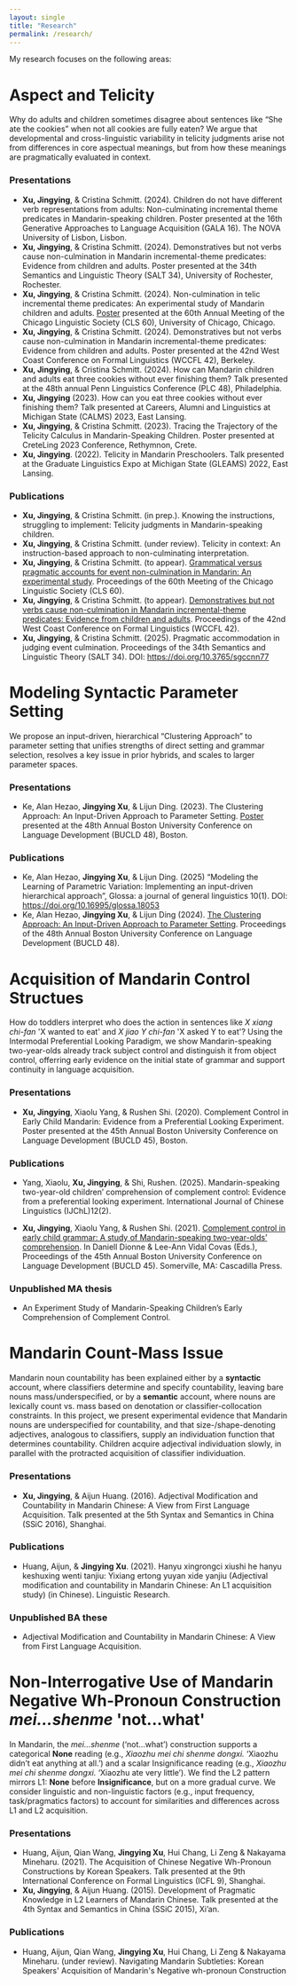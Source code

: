 ```yaml
---
layout: single
title: "Research"
permalink: /research/
---
```


My research focuses on the following areas:

# Aspect and Telicity
Why do adults and children sometimes disagree about sentences like “She ate the cookies” when not all cookies are fully eaten? We argue that developmental and cross-linguistic variability in telicity judgments arise not from differences in core aspectual meanings, but from how these meanings are pragmatically evaluated in context.

### Presentations
- **Xu, Jingying**, & Cristina Schmitt. (2024). Children do not have different verb representations from adults: Non-culminating incremental theme predicates in Mandarin-speaking children. Poster presented at the 16th Generative Approaches to Language Acquisition (GALA 16). The NOVA University of Lisbon, Lisbon.
- **Xu, Jingying**, & Cristina Schmitt. (2024). Demonstratives but not verbs cause non-culmination in Mandarin incremental-theme predicates: Evidence from children and adults. Poster presented at the 34th Semantics and Linguistic Theory (SALT 34), University of Rochester, Rochester.
- **Xu, Jingying**, & Cristina Schmitt. (2024). Non-culmination in telic incremental theme predicates: An experimental study of Mandarin children and adults. [Poster](http://jingyingx.github.io/CLS_Poster_Jingying_Xu.pdf) presented at the 60th Annual Meeting of the Chicago Linguistic Society (CLS 60), University of Chicago, Chicago. 
- **Xu, Jingying**, & Cristina Schmitt. (2024). Demonstratives but not verbs cause non-culmination in Mandarin incremental-theme predicates: Evidence from children and adults. Poster presented at the 42nd West Coast Conference on Formal Linguistics (WCCFL 42), Berkeley.
- **Xu, Jingying**, & Cristina Schmitt. (2024). How can Mandarin children and adults eat three cookies without ever finishing them? Talk presented at the 48th annual Penn Linguistics Conference (PLC 48), Philadelphia.
- **Xu, Jingying** (2023). How can you eat three cookies without ever finishing them?  Talk presented at Careers, Alumni and Linguistics at Michigan State (CALMS) 2023, East Lansing.
- **Xu, Jingying**, & Cristina Schmitt. (2023). Tracing the Trajectory of the Telicity Calculus in Mandarin-Speaking Children. Poster presented at CreteLing 2023 Conference, Rethymnon, Crete.
- **Xu, Jingying**. (2022). Telicity in Mandarin Preschoolers. Talk presented at the Graduate Linguistics Expo at Michigan State (GLEAMS) 2022, East Lansing.

### Publications
- **Xu, Jingying**, & Cristina Schmitt. (in prep.). Knowing the instructions, struggling to implement: Telicity judgments in Mandarin-speaking children.
- **Xu, Jingying**, & Cristina Schmitt. (under review). Telicity in context: An instruction-based approach to non-culminating interpretation.
- **Xu, Jingying**, & Cristina Schmitt. (to appear). [Grammatical versus pragmatic accounts for event non-culmination in Mandarin: An experimental study](http://jingyingx.github.io/CLS_xu_schmitt.pdf). Proceedings of the 60th Meeting of the Chicago Linguistic Society (CLS 60).
- **Xu, Jingying**, & Cristina Schmitt. (to appear). [Demonstratives but not verbs cause non-culmination in Mandarin incremental-theme predicates: Evidence from children and adults](http://jingyingx.github.io/WCCFL_xu_schmitt.pdf). Proceedings of the 42nd West Coast Conference on Formal Linguistics (WCCFL 42).
- **Xu, Jingying**, & Cristina Schmitt. (2025). Pragmatic accommodation in judging event culmination. Proceedings of the 34th Semantics and Linguistic Theory (SALT 34). DOI: https://doi.org/10.3765/sgccnn77

# Modeling Syntactic Parameter Setting
We propose an input-driven, hierarchical “Clustering Approach” to parameter setting that unifies strengths of direct setting and grammar selection, resolves a key issue in prior hybrids, and scales to larger parameter spaces.

### Presentations
- Ke, Alan Hezao, **Jingying Xu**, & Lijun Ding. (2023). The Clustering Approach: An Input-Driven Approach to Parameter Setting. [Poster](http://jingyingx.github.io/BUCLD_48_Poster_The_clustering_approach_Ke_Xu_Ding.pdf) presented at the 48th Annual Boston University Conference on Language Development (BUCLD 48), Boston.

### Publications
- Ke, Alan Hezao, **Jingying Xu**, & Lijun Ding. (2025) “Modeling the Learning of Parametric Variation: Implementing an input-driven hierarchical approach”, Glossa: a journal of general linguistics 10(1). DOI: https://doi.org/10.16995/glossa.18053
- Ke, Alan Hezao, **Jingying Xu**, & Lijun Ding (2024). [The Clustering Approach: An Input-Driven Approach to Parameter Setting](http://jingyingx.github.io/BUCLDProceeding_The_clustering_approach.pdf). Proceedings of the 48th Annual Boston University Conference on Language Development (BUCLD 48).

# Acquisition of Mandarin Control Structues
How do toddlers interpret who does the action in sentences like *X xiang chi-fan* 'X wanted to eat' and *X jiao Y chi-fan* 'X asked Y to eat'? Using the Intermodal Preferential Looking Paradigm, we show Mandarin-speaking two-year-olds already track subject control and distinguish it from object control, offerring early evidence on the initial state of grammar and support continuity in language acquisition.

### Presentations
- **Xu, Jingying**, Xiaolu Yang, & Rushen Shi. (2020). Complement Control in Early Child Mandarin: Evidence from a Preferential Looking Experiment. Poster presented at the 45th Annual Boston University Conference on Language Development (BUCLD 45), Boston.

### Publications
- Yang, Xiaolu, **Xu, Jingying**, & Shi, Rushen. (2025). Mandarin-speaking two-year-old children’ comprehension of complement control: Evidence from a preferential looking experiment. International Journal of Chinese Linguistics (IJChL)12(2).

- **Xu, Jingying**, Xiaolu Yang, & Rushen Shi. (2021). [Complement control in early child grammar: A study of Mandarin-speaking two-year-olds’ comprehension](https://www.lingref.com/bucld/45/BUCLD45-58.pdf). In Daniell Dionne & Lee-Ann Vidal Covas (Eds.), Proceedings of the 45th Annual Boston University Conference on Language Development (BUCLD 45). Somerville, MA: Cascadilla Press.

### Unpublished MA thesis
- An Experiment Study of Mandarin-Speaking Children’s Early Comprehension of Complement Control.


# Mandarin Count-Mass Issue
Mandarin noun countability has been explained either by a **syntactic** account, where classifiers determine and specify countability, leaving bare nouns mass/underspecified, or by a **semantic** account, where nouns are lexically count vs. mass based on denotation or classifier-collocation constraints. In this project, we present experimental evidence that Mandarin nouns are underspecified for countability, and that size-/shape-denoting adjectives, analogous to classifiers, supply an individuation function that determines countability. Children acquire adjectival individuation slowly, in parallel with the protracted acquisition of classifier individuation. 

### Presentations
- **Xu, Jingying**, & Aijun Huang. (2016). Adjectival Modification and Countability in Mandarin Chinese: A View from First Language Acquisition. Talk presented at the 5th Syntax and Semantics in China (SSiC 2016), Shanghai.
  
### Publications
- Huang, Aijun, & **Jingying Xu**. (2021). Hanyu xingrongci xiushi he hanyu keshuxing wenti tanjiu: Yixiang ertong yuyan xide yanjiu (Adjectival modification and countability in Mandarin Chinese: An L1 acquisition study) (in Chinese). Linguistic Research.

### Unpublished BA these
- Adjectival Modification and Countability in Mandarin Chinese: A View from First Language Acquisition.

#  Non-Interrogative Use of Mandarin Negative Wh-Pronoun Construction *mei...shenme* 'not...what'
In Mandarin, the *mei…shenme* (‘not…what’) construction supports a categorical **None** reading (e.g., *Xiaozhu mei chi shenme dongxi.* ‘Xiaozhu didn’t eat anything at all.’) and a scalar Insignificance reading (e.g., *Xiaozhu mei chi shenme dongxi.* ‘Xiaozhu ate very little’). We find the L2 pattern mirrors L1: **None** before **Insignificance**, but on a more gradual curve. We consider linguistic and non-linguistic factors (e.g., input frequency, task/pragmatics factors) to account for similarities and differences across L1 and L2 acquisition.

### Presentations
- Huang, Aijun, Qian Wang, **Jingying Xu**, Hui Chang, Li Zeng & Nakayama Mineharu. (2021). The Acquisition of Chinese Negative Wh-Pronoun Constructions by Korean Speakers. Talk presented at the 9th International Conference on Formal Linguistics (ICFL 9), Shanghai.
- **Xu, Jingying**, & Aijun Huang. (2015). Development of Pragmatic Knowledge in L2 Learners of Mandarin Chinese. Talk presented at the 4th Syntax and Semantics in China (SSiC 2015), Xi’an.

### Publications
- Huang, Aijun, Qian Wang, **Jingying Xu**, Hui Chang, Li Zeng & Nakayama Mineharu. (under review). Navigating Mandarin Subtleties: Korean Speakers' Acquisition of Mandarin's Negative wh-pronoun Construction


